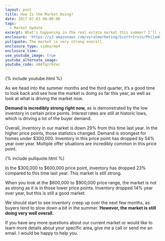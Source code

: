 ```yaml
---
layout: post
title: How Is the Market Doing?
date: 2017-07-03 00:00:00
tags:
  - Market Update
excerpt: What’s happening in the real estate market this summer? I’ll go over the latest market update today.
enclosure: 'https://s3.amazonaws.com/vyralmarketing/Scott+Irvin/Philadelphia+Real+Estate+Philadelphia+real+estate+update.mp4'
pullquote: The market is very strong overall.
enclosure_type: video/mp4
enclosure_time:
use_youtube_image: true
youtube_alternate_image:
youtube_code: oB4fqzr6Vxc
---
```



{% include youtube.html %}

As we head into the summer months and the third quarter, it’s a good time to look back and see how the market is doing so far this year, as well as look at what is driving the market now.

**Demand is incredibly strong right now,** as is demonstrated by the low inventory in certain price points. Interest rates are still at historic lows, which is driving a lot of the buyer demand.

Overall, inventory in our market is down 29% from this time last year. In the higher price points, those statistics changed. Demand is strongest for homes under $300,000. Inventory in this price point has dropped by 54% year over year. Multiple offer situations are incredibly common in this price point.

{% include pullquote.html %}

In the $300,000 to $600,000 price point, inventory has dropped 23% compared to this time last year. This market is still strong.

When you look at the $600,000 to $900,000 price range, the market is not as strong as it is in those lower price points. Inventory dropped 14% year over year, but this is still a good market.

We should start to see inventory creep up over the next few months, as buyers tend to slow down a bit in the summer. **However, the market is still doing very well overall.**

If you have any more questions about our current market or would like to learn more details about your specific area, give me a call or send me an email. I would be happy to help you.